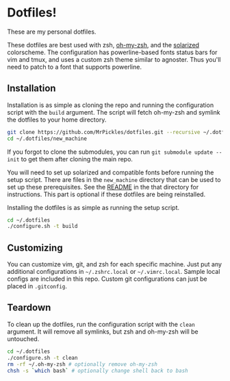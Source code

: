 # Dotfiles!

These are my personal dotfiles.

These dotfiles are best used with zsh,
[oh-my-zsh](https://github.com/robbyrussell/oh-my-zsh), and the
[solarized](http://ethanschoonover.com/solarized) colorscheme. The configuration
has powerline-based fonts status bars for vim and tmux, and uses a custom zsh
theme similar to agnoster. Thus you'll need to patch to a font that supports
powerline.

## Installation
Installation is as simple as cloning the repo and running the configuration
script with the `build` argument. The script will fetch oh-my-zsh and symlink
the dotfiles to your home directory.

```bash
git clone https://github.com/MrPickles/dotfiles.git --recursive ~/.dotfiles
cd ~/.dotfiles/new_machine
```

If you forgot to clone the submodules, you can run `git submodule update --init`
to get them after cloning the main repo.

You will need to set up solarized and compatible fonts before running the setup
script. There are files in the `new_machine` directory that can be used to set
up these prerequisites. See the [README](new_machine/README.md) in the that
directory for instructions. This part is optional if these dotfiles are being
reinstalled.

Installing the dotfiles is as simple as running the setup script.

```bash
cd ~/.dotfiles
./configure.sh -t build
```

## Customizing
You can customize vim, git, and zsh for each specific machine. Just put any
additional configurations in `~/.zshrc.local` or `~/.vimrc.local`. Sample local
configs are included in this repo. Custom git configurations can just be placed
in `.gitconfig`.

## Teardown
To clean up the dotfiles, run the configuration script with the `clean`
argument. It will remove all symlinks, but zsh and oh-my-zsh will be untouched.

```bash
cd ~/.dotfiles
./configure.sh -t clean
rm -rf ~/.oh-my-zsh # optionally remove oh-my-zsh
chsh -s `which bash` # optionally change shell back to bash
```
